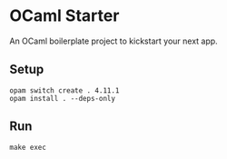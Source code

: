 # OCaml Starter

An OCaml boilerplate project to kickstart your next app.

## Setup

```shell
opam switch create . 4.11.1
opam install . --deps-only
```

## Run

```
make exec
```
